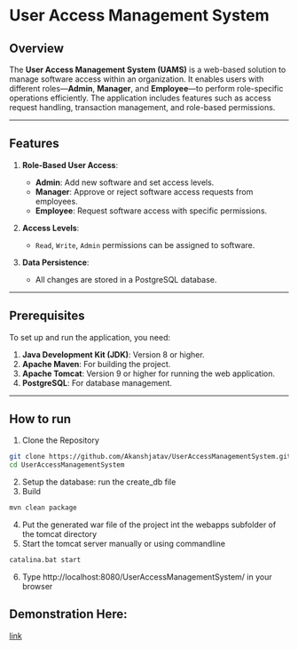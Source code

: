 # User Access Management System

## Overview

The **User Access Management System (UAMS)** is a web-based solution to manage software access within an organization. It enables users with different roles—**Admin**, **Manager**, and **Employee**—to perform role-specific operations efficiently. The application includes features such as access request handling, transaction management, and role-based permissions.

---

## Features

1. **Role-Based User Access**:
    - **Admin**: Add new software and set access levels.
    - **Manager**: Approve or reject software access requests from employees.
    - **Employee**: Request software access with specific permissions.

2. **Access Levels**:
    - `Read`, `Write`, `Admin` permissions can be assigned to software.

3. **Data Persistence**:
    - All changes are stored in a PostgreSQL database.

---

## Prerequisites

To set up and run the application, you need:

1. **Java Development Kit (JDK)**: Version 8 or higher.
2. **Apache Maven**: For building the project.
3. **Apache Tomcat**: Version 9 or higher for running the web application.
4. **PostgreSQL**: For database management.
---

## How to run

1. Clone the Repository
```bash
git clone https://github.com/Akanshjatav/UserAccessManagementSystem.git
cd UserAccessManagementSystem
```
2. Setup the database: run the create_db file
3. Build 
```bash
mvn clean package 
```
4. Put the generated war file of the project int the webapps subfolder of the tomcat directory
5. Start the tomcat server manually or using commandline
```bash
catalina.bat start 
```
6. Type http://localhost:8080/UserAccessManagementSystem/ in your browser

## Demonstration Here:
[link](https://drive.google.com/file/d/1J81QBUV5Wnp0TaRpUcJ9HVVpEDyOZo26/view?usp=sharing)

